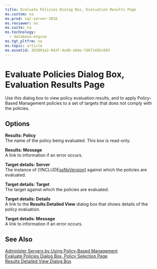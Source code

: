 ```yaml
---
title: Evaluate Policies Dialog Box, Evaluation Results Page
ms.custom: na
ms.prod: sql-server-2016
ms.reviewer: na
ms.suite: na
ms.technology: 
  - database-engine
ms.tgt_pltfrm: na
ms.topic: article
ms.assetid: 203091e2-043f-4adb-a9de-fd071492c693
---
```

# Evaluate Policies Dialog Box, Evaluation Results Page
  Use this dialog box to view policy evaluation results, and to apply Policy\-Based Management policies to a set of targets that does not comply with the policies.  
  
## Options  
 **Results: Policy**  
 The name of the policy being evaluated. This box is read\-only.  
  
 **Results: Message**  
 A link to information if an error occurs.  
  
 **Target details: Server**  
 The instance of [!INCLUDE[ssNoVersion](../../Token/Other/ssNoVersion_md.md)] against which the policies are evaluated.  
  
 **Target details: Target**  
 The target against which the policies are evaluated.  
  
 **Target details: Details**  
 A link to the **Results Detailed View** dialog box that shows details of the policy evaluation.  
  
 **Target details: Message**  
 A link to information if an error occurs.  
  
## See Also  
 [Administer Servers by Using Policy-Based Management](../../Topics/TopicNameNotContainA/Administer-Servers-by-Using-Policy-Based-Management.md)   
 [Evaluate Policies Dialog Box, Policy Selection Page](../../Topics/TopicNameNotContainA/Evaluate-Policies-Dialog-Box,-Policy-Selection-Page.md)   
 [Results Detailed View Dialog Box](../../Topics/TopicNameNotContainA/Results-Detailed-View-Dialog-Box.md)  
  
  